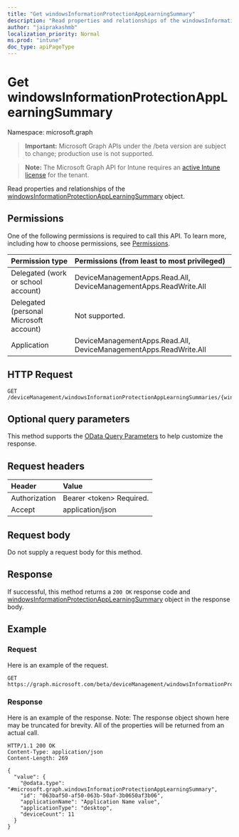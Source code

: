 ```yaml
---
title: "Get windowsInformationProtectionAppLearningSummary"
description: "Read properties and relationships of the windowsInformationProtectionAppLearningSummary object."
author: "jaiprakashmb"
localization_priority: Normal
ms.prod: "intune"
doc_type: apiPageType
---
```


# Get windowsInformationProtectionAppLearningSummary

Namespace: microsoft.graph

> **Important:** Microsoft Graph APIs under the /beta version are subject to change; production use is not supported.

> **Note:** The Microsoft Graph API for Intune requires an [active Intune license](https://go.microsoft.com/fwlink/?linkid=839381) for the tenant.

Read properties and relationships of the [windowsInformationProtectionAppLearningSummary](../resources/intune-wip-windowsinformationprotectionapplearningsummary.md) object.

## Permissions
One of the following permissions is required to call this API. To learn more, including how to choose permissions, see [Permissions](/graph/permissions-reference).

|Permission type|Permissions (from least to most privileged)|
|:---|:---|
|Delegated (work or school account)|DeviceManagementApps.Read.All, DeviceManagementApps.ReadWrite.All|
|Delegated (personal Microsoft account)|Not supported.|
|Application|DeviceManagementApps.Read.All, DeviceManagementApps.ReadWrite.All|

## HTTP Request
<!-- {
  "blockType": "ignored"
}
-->
``` http
GET /deviceManagement/windowsInformationProtectionAppLearningSummaries/{windowsInformationProtectionAppLearningSummaryId}
```

## Optional query parameters
This method supports the [OData Query Parameters](/graph/query-parameters) to help customize the response.

## Request headers
|Header|Value|
|:---|:---|
|Authorization|Bearer &lt;token&gt; Required.|
|Accept|application/json|

## Request body
Do not supply a request body for this method.

## Response
If successful, this method returns a `200 OK` response code and [windowsInformationProtectionAppLearningSummary](../resources/intune-wip-windowsinformationprotectionapplearningsummary.md) object in the response body.

## Example

### Request
Here is an example of the request.
``` http
GET https://graph.microsoft.com/beta/deviceManagement/windowsInformationProtectionAppLearningSummaries/{windowsInformationProtectionAppLearningSummaryId}
```

### Response
Here is an example of the response. Note: The response object shown here may be truncated for brevity. All of the properties will be returned from an actual call.
``` http
HTTP/1.1 200 OK
Content-Type: application/json
Content-Length: 269

{
  "value": {
    "@odata.type": "#microsoft.graph.windowsInformationProtectionAppLearningSummary",
    "id": "063baf50-af50-063b-50af-3b0650af3b06",
    "applicationName": "Application Name value",
    "applicationType": "desktop",
    "deviceCount": 11
  }
}
```
